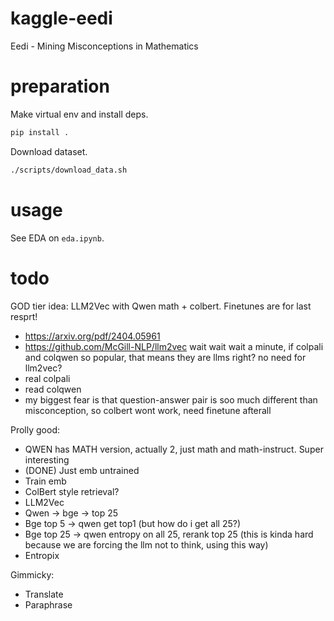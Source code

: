 # kaggle-eedi
Eedi - Mining Misconceptions in Mathematics

# preparation
Make virtual env and install deps.
```bash
pip install .
```

Download dataset.
```bash
./scripts/download_data.sh
```

# usage
See EDA on `eda.ipynb`.

# todo
GOD tier idea: LLM2Vec with Qwen math + colbert. Finetunes are for last resprt!
* https://arxiv.org/pdf/2404.05961
* https://github.com/McGill-NLP/llm2vec
wait wait wait a minute, if colpali and colqwen so popular, that means they are llms right? no need for llm2vec?
* real colpali
* read colqwen
* my biggest fear is that question-answer pair is soo much different than misconception, so colbert wont work, need finetune afterall

Prolly good:
* QWEN has MATH version, actually 2, just math and math-instruct. Super interesting
* (DONE) Just emb untrained
* Train emb
* ColBert style retrieval?
* LLM2Vec
* Qwen -> bge -> top 25
* Bge top 5 -> qwen get top1 (but how do i get all 25?)
* Bge top 25 -> qwen entropy on all 25, rerank top 25 (this is kinda hard because we are forcing the llm not to think, using this way)
* Entropix

Gimmicky:
* Translate
* Paraphrase
